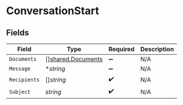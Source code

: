 # ConversationStart


## Fields

| Field                                                         | Type                                                          | Required                                                      | Description                                                   |
| ------------------------------------------------------------- | ------------------------------------------------------------- | ------------------------------------------------------------- | ------------------------------------------------------------- |
| `Documents`                                                   | [][shared.Documents](../../../pkg/models/shared/documents.md) | :heavy_minus_sign:                                            | N/A                                                           |
| `Message`                                                     | **string*                                                     | :heavy_minus_sign:                                            | N/A                                                           |
| `Recipients`                                                  | []*string*                                                    | :heavy_check_mark:                                            | N/A                                                           |
| `Subject`                                                     | *string*                                                      | :heavy_check_mark:                                            | N/A                                                           |
